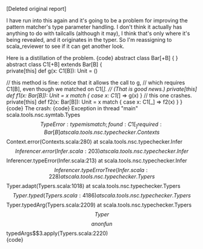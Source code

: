[Deleted original report]

I have run into this again and it's going to be a problem for improving the pattern matcher's type parameter handling.  I don't think it actually has anything to do with tailcalls (although it may), I think that's only where it's being revealed, and it originates in the typer.  So I'm reassigning to scala_reviewer to see if it can get another look.

Here is a distillation of the problem.
{code}
abstract class Bar[+B] {
}
abstract class C1[+B] extends Bar[B] {  
  private[this] def g(x: C1[B]): Unit = ()

  // this method is fine: notice that it allows the call to g,
  // which requires C1[B], even though we matched on C1[_].
  // (That is good news.)
  private[this] def f1(x: Bar[B]): Unit = x match {
    case x: C1[_] => g(x)
  }
  // this one crashes.
  private[this] def f2(x: Bar[B]): Unit = x match {
    case x: C1[_] => f2(x)
  }
}
{code}
The crash:
{code}
Exception in thread "main" scala.tools.nsc.symtab.Types$$TypeError: type mismatch;
 found   : C1[_]
 required: Bar[B]
 at scala.tools.nsc.typechecker.Contexts$$Context.error(Contexts.scala:280)
 at scala.tools.nsc.typechecker.Infer$$Inferencer.error(Infer.scala:203)
 at scala.tools.nsc.typechecker.Infer$$Inferencer.typeError(Infer.scala:213)
 at scala.tools.nsc.typechecker.Infer$$Inferencer.typeErrorTree(Infer.scala:228)
 at scala.tools.nsc.typechecker.Typers$$Typer.adapt(Typers.scala:1018)
 at scala.tools.nsc.typechecker.Typers$$Typer.typed(Typers.scala:4186)
 at scala.tools.nsc.typechecker.Typers$$Typer.typedArg(Typers.scala:2209)
 at scala.tools.nsc.typechecker.Typers$$Typer$$$$anonfun$$typedArgs$$3.apply(Typers.scala:2220)  
{code}
